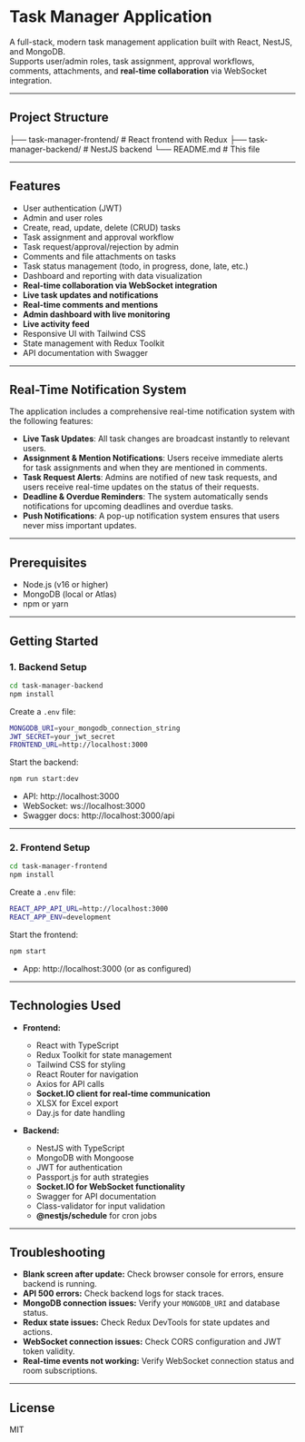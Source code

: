 # Task Manager Application

A full-stack, modern task management application built with React, NestJS, and MongoDB.  
Supports user/admin roles, task assignment, approval workflows, comments, attachments, and **real-time collaboration** via WebSocket integration.

---

## Project Structure

├── task-manager-frontend/ # React frontend with Redux
├── task-manager-backend/ # NestJS backend
└── README.md # This file


---

## Features

- User authentication (JWT)
- Admin and user roles
- Create, read, update, delete (CRUD) tasks
- Task assignment and approval workflow
- Task request/approval/rejection by admin
- Comments and file attachments on tasks
- Task status management (todo, in progress, done, late, etc.)
- Dashboard and reporting with data visualization
- **Real-time collaboration via WebSocket integration**
- **Live task updates and notifications**
- **Real-time comments and mentions**
- **Admin dashboard with live monitoring**
- **Live activity feed**
- Responsive UI with Tailwind CSS
- State management with Redux Toolkit
- API documentation with Swagger

---

## Real-Time Notification System

The application includes a comprehensive real-time notification system with the following features:

-   **Live Task Updates**: All task changes are broadcast instantly to relevant users.
-   **Assignment & Mention Notifications**: Users receive immediate alerts for task assignments and when they are mentioned in comments.
-   **Task Request Alerts**: Admins are notified of new task requests, and users receive real-time updates on the status of their requests.
-   **Deadline & Overdue Reminders**: The system automatically sends notifications for upcoming deadlines and overdue tasks.
-   **Push Notifications**: A pop-up notification system ensures that users never miss important updates.

---

## Prerequisites

- Node.js (v16 or higher)
- MongoDB (local or Atlas)
- npm or yarn

---

## Getting Started

### 1. Backend Setup

```bash
cd task-manager-backend
npm install
```

Create a `.env` file:
```bash
MONGODB_URI=your_mongodb_connection_string
JWT_SECRET=your_jwt_secret
FRONTEND_URL=http://localhost:3000
```

Start the backend:
```bash
npm run start:dev
```
- API: http://localhost:3000
- WebSocket: ws://localhost:3000
- Swagger docs: http://localhost:3000/api

---

### 2. Frontend Setup

```bash
cd task-manager-frontend
npm install
```

Create a `.env` file:

```bash
REACT_APP_API_URL=http://localhost:3000
REACT_APP_ENV=development
```


Start the frontend:
```bash
npm start
```
- App: http://localhost:3000 (or as configured)

---

## Technologies Used

- **Frontend:** 
  - React with TypeScript
  - Redux Toolkit for state management
  - Tailwind CSS for styling
  - React Router for navigation
  - Axios for API calls
  - **Socket.IO client for real-time communication**
  - XLSX for Excel export
  - Day.js for date handling

- **Backend:** 
  - NestJS with TypeScript
  - MongoDB with Mongoose
  - JWT for authentication
  - Passport.js for auth strategies
  - **Socket.IO for WebSocket functionality**
  - Swagger for API documentation
  - Class-validator for input validation
  - **@nestjs/schedule** for cron jobs

---

## Troubleshooting

- **Blank screen after update:** Check browser console for errors, ensure backend is running.
- **API 500 errors:** Check backend logs for stack traces.
- **MongoDB connection issues:** Verify your `MONGODB_URI` and database status.
- **Redux state issues:** Check Redux DevTools for state updates and actions.
- **WebSocket connection issues:** Check CORS configuration and JWT token validity.
- **Real-time events not working:** Verify WebSocket connection status and room subscriptions.

---

## License

MIT